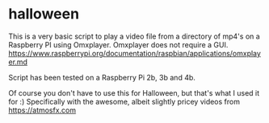 # halloween

This is a very basic script to play a video file from a directory of mp4's on a Raspberry PI using Omxplayer. Omxplayer does not require a GUI. https://www.raspberrypi.org/documentation/raspbian/applications/omxplayer.md

Script has been tested on a Raspberry Pi 2b, 3b and 4b.

Of course you don't have to use this for Halloween, but that's what I used it for :) Specifically with the awesome, albeit slightly pricey videos from https://atmosfx.com
